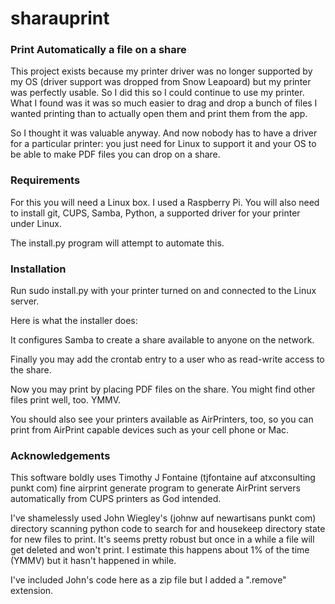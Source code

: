# sharauprint

### Print Automatically a file on a share

This project exists because my printer driver was no 
longer supported by my OS (driver support was dropped
from Snow Leapoard) but my printer was perfectly
usable. So I did this so I could continue to use my
printer. What I found was it was so much easier to
drag and drop a bunch of files I wanted printing than
to actually open them and print them from the app.

So I thought it was valuable anyway. And now nobody
has to have a driver for a particular printer: you
just need for Linux to support it and your OS to be
able to make PDF files you can drop on a share.

### Requirements
 
For this you will need a Linux box. I used a Raspberry Pi.
You will also need to install git, CUPS, Samba, Python, a 
supported driver for your printer under Linux.

The install.py program will attempt to automate this.

### Installation

Run sudo install.py with your printer turned on and 
connected to the Linux server.

Here is what the installer does:

It configures Samba to create a share available to 
anyone on the network.  

Finally you may add the crontab entry to a user 
who as read-write access to the share.

Now you may print by placing PDF files on the share.
You might find other files print well, too. YMMV.

You should also see your printers available as
AirPrinters, too, so you can print from AirPrint
capable devices such as your cell phone or Mac.

### Acknowledgements

This software boldly uses Timothy J Fontaine 
(tjfontaine 
auf atxconsulting punkt com) fine airprint
generate program to generate AirPrint servers
automatically from CUPS printers as God intended.

I've shamelessly used John Wiegley's (johnw auf 
newartisans punkt com) directory scanning python code to
search for and housekeep directory state for new
files to print. It's seems pretty robust but once
in a while a file will get deleted and won't print.
I estimate this happens about 1% of the time (YMMV)
but it hasn't happened in while.

I've included John's code here as a zip file but I
added a ".remove" extension.

